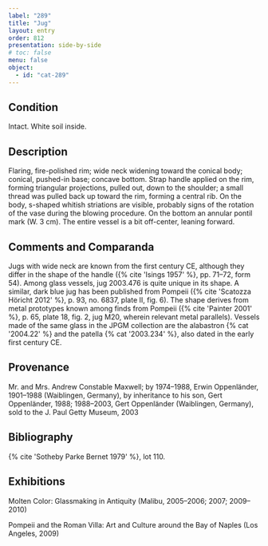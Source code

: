 ```yaml
---
label: "289"
title: "Jug"
layout: entry
order: 812
presentation: side-by-side
# toc: false
menu: false
object:
  - id: "cat-289"
---
```


## Condition

Intact. White soil inside.

## Description

Flaring, fire-polished rim; wide neck widening toward the conical body; conical, pushed-in base; concave bottom. Strap handle applied on the rim, forming triangular projections, pulled out, down to the shoulder; a small thread was pulled back up toward the rim, forming a central rib. On the body, s-shaped whitish striations are visible, probably signs of the rotation of the vase during the blowing procedure. On the bottom an annular pontil mark (W. 3 cm). The entire vessel is a bit off-center, leaning forward.

## Comments and Comparanda

Jugs with wide neck are known from the first century CE, although they differ in the shape of the handle ({% cite 'Isings 1957' %}, pp. 71–72, form 54). Among glass vessels, jug 2003.476 is quite unique in its shape. A similar, dark blue jug has been published from Pompeii ({% cite 'Scatozza Höricht 2012' %}, p. 93, no. 6837, plate II, fig. 6). The shape derives from metal prototypes known among finds from Pompeii ({% cite 'Painter 2001' %}, p. 65, plate 18, fig. 2, jug M20, wherein relevant metal parallels). Vessels made of the same glass in the JPGM collection are the alabastron {% cat '2004.22' %} and the patella {% cat '2003.234' %}, also dated in the early first century CE.

## Provenance

Mr. and Mrs. Andrew Constable Maxwell; by 1974–1988, Erwin Oppenländer, 1901–1988 (Waiblingen, Germany), by inheritance to his son, Gert Oppenländer, 1988; 1988–2003, Gert Oppenländer (Waiblingen, Germany), sold to the J. Paul Getty Museum, 2003

## Bibliography

{% cite 'Sotheby Parke Bernet 1979' %}, lot 110.

## Exhibitions

Molten Color: Glassmaking in Antiquity (Malibu, 2005–2006; 2007; 2009–2010)

Pompeii and the Roman Villa: Art and Culture around the Bay of Naples (Los Angeles, 2009)